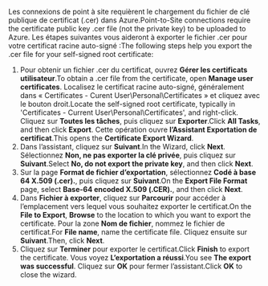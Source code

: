 <span data-ttu-id="7ea8c-101">Les connexions de point à site requièrent le chargement du fichier de clé publique de certificat (.cer) dans Azure.</span><span class="sxs-lookup"><span data-stu-id="7ea8c-101">Point-to-Site connections require the certificate public key .cer file (not the private key) to be uploaded to Azure.</span></span> <span data-ttu-id="7ea8c-102">Les étapes suivantes vous aideront à exporter le fichier .cer pour votre certificat racine auto-signé :</span><span class="sxs-lookup"><span data-stu-id="7ea8c-102">The following steps help you export the .cer file for your self-signed root certificate:</span></span>

1. <span data-ttu-id="7ea8c-103">Pour obtenir un fichier .cer du certificat, ouvrez **Gérer les certificats utilisateur**.</span><span class="sxs-lookup"><span data-stu-id="7ea8c-103">To obtain a .cer file from the certificate, open **Manage user certificates**.</span></span> <span data-ttu-id="7ea8c-104">Localisez le certificat racine auto-signé, généralement dans « Certificates - Curent User\Personal\Certificates » et cliquez avec le bouton droit.</span><span class="sxs-lookup"><span data-stu-id="7ea8c-104">Locate the self-signed root certificate, typically in 'Certificates - Current User\Personal\Certificates', and right-click.</span></span> <span data-ttu-id="7ea8c-105">Cliquez sur **Toutes les tâches**, puis cliquez sur **Exporter**.</span><span class="sxs-lookup"><span data-stu-id="7ea8c-105">Click **All Tasks**, and then click **Export**.</span></span> <span data-ttu-id="7ea8c-106">Cette opération ouvre **l’Assistant Exportation de certificat**.</span><span class="sxs-lookup"><span data-stu-id="7ea8c-106">This opens the **Certificate Export Wizard**.</span></span>
2. <span data-ttu-id="7ea8c-107">Dans l’assistant, cliquez sur **Suivant**.</span><span class="sxs-lookup"><span data-stu-id="7ea8c-107">In the Wizard, click **Next**.</span></span> <span data-ttu-id="7ea8c-108">Sélectionnez **Non, ne pas exporter la clé privée**, puis cliquez sur **Suivant**.</span><span class="sxs-lookup"><span data-stu-id="7ea8c-108">Select **No, do not export the private key**, and then click **Next**.</span></span>
3. <span data-ttu-id="7ea8c-109">Sur la page **Format de fichier d’exportation**, sélectionnez **Codé à base 64 X.509 (.cer).**, puis cliquez sur **Suivant**.</span><span class="sxs-lookup"><span data-stu-id="7ea8c-109">On the **Export File Format** page, select **Base-64 encoded X.509 (.CER).**, and then click **Next**.</span></span> 
4. <span data-ttu-id="7ea8c-110">Dans **Fichier à exporter**, cliquez sur **Parcourir** pour accéder à l’emplacement vers lequel vous souhaitez exporter le certificat.</span><span class="sxs-lookup"><span data-stu-id="7ea8c-110">On the **File to Export**, **Browse** to the location to which you want to export the certificate.</span></span> <span data-ttu-id="7ea8c-111">Pour la zone **Nom de fichier**, nommez le fichier de certificat.</span><span class="sxs-lookup"><span data-stu-id="7ea8c-111">For **File name**, name the certificate file.</span></span> <span data-ttu-id="7ea8c-112">Cliquez ensuite sur **Suivant**.</span><span class="sxs-lookup"><span data-stu-id="7ea8c-112">Then, click **Next**.</span></span>
5. <span data-ttu-id="7ea8c-113">Cliquez sur **Terminer** pour exporter le certificat.</span><span class="sxs-lookup"><span data-stu-id="7ea8c-113">Click **Finish** to export the certificate.</span></span> <span data-ttu-id="7ea8c-114">Vous voyez **L’exportation a réussi**.</span><span class="sxs-lookup"><span data-stu-id="7ea8c-114">You see **The export was successful**.</span></span> <span data-ttu-id="7ea8c-115">Cliquez sur **OK** pour fermer l’assistant.</span><span class="sxs-lookup"><span data-stu-id="7ea8c-115">Click **OK** to close the wizard.</span></span>